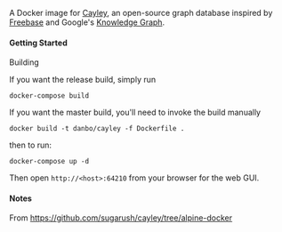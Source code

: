 A Docker image for [Cayley](https://github.com/google/cayley), an open-source graph database inspired by [Freebase](http://freebase.com) and Google's [Knowledge Graph](http://www.google.com/insidesearch/features/search/knowledge.html).

#### Getting Started

Building

If you want the release build, simply run

```
docker-compose build
```

If you want the master build, you'll need to invoke the build manually

```
docker build -t danbo/cayley -f Dockerfile .
```

then to run:

```
docker-compose up -d
```

Then open `http://<host>:64210` from your browser for the web GUI.


#### Notes

From https://github.com/sugarush/cayley/tree/alpine-docker
